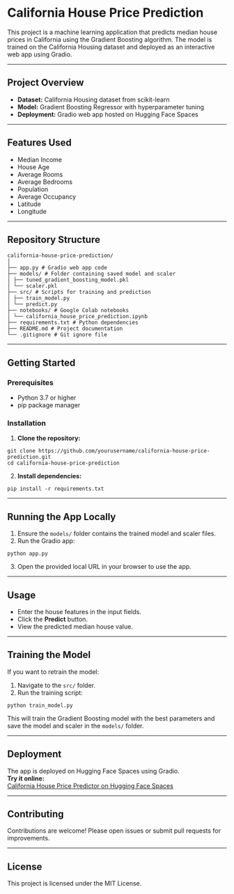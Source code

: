 # California House Price Prediction

This project is a machine learning application that predicts median house prices in California using the Gradient Boosting algorithm. The model is trained on the California Housing dataset and deployed as an interactive web app using Gradio.

---

## Project Overview

- **Dataset:** California Housing dataset from scikit-learn
- **Model:** Gradient Boosting Regressor with hyperparameter tuning
- **Deployment:** Gradio web app hosted on Hugging Face Spaces

---

## Features Used

- Median Income
- House Age
- Average Rooms
- Average Bedrooms
- Population
- Average Occupancy
- Latitude
- Longitude

---

## Repository Structure
```
california-house-price-prediction/
│
├── app.py # Gradio web app code
├── models/ # Folder containing saved model and scaler
│ ├── tuned_gradient_boosting_model.pkl
│ └── scaler.pkl
├── src/ # Scripts for training and prediction
│ ├── train_model.py
│ └── predict.py
├── notebooks/ # Google Colab notebooks
│ └── california_house_price_prediction.ipynb
├── requirements.txt # Python dependencies
├── README.md # Project documentation
└── .gitignore # Git ignore file
```

---

## Getting Started

### Prerequisites

- Python 3.7 or higher
- pip package manager

### Installation

1. **Clone the repository:**
```
git clone https://github.com/yourusername/california-house-price-prediction.git
cd california-house-price-prediction
```

2. **Install dependencies:**
```
pip install -r requirements.txt
```

---

## Running the App Locally

1. Ensure the `models/` folder contains the trained model and scaler files.
2. Run the Gradio app:
```
python app.py
```
3. Open the provided local URL in your browser to use the app.

---

## Usage

- Enter the house features in the input fields.
- Click the **Predict** button.
- View the predicted median house value.

---

## Training the Model

If you want to retrain the model:

1. Navigate to the `src/` folder.
2. Run the training script:
```
python train_model.py
```
This will train the Gradient Boosting model with the best parameters and save the model and scaler in the `models/` folder.

---

## Deployment

The app is deployed on Hugging Face Spaces using Gradio.  
**Try it online:**  
[California House Price Predictor on Hugging Face Spaces](https://huggingface.co/spaces/sakshambindal/california-house-price-prediction)

---

## Contributing

Contributions are welcome! Please open issues or submit pull requests for improvements.

---

## License

This project is licensed under the MIT License.
